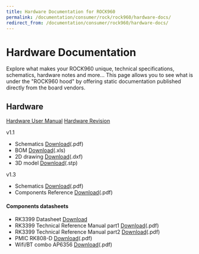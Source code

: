 ```yaml
---
title: Hardware Documentation for ROCK960
permalink: /documentation/consumer/rock/rock960/hardware-docs/
redirect_from: /documentation/consumer/rock960/hardware-docs/
---
```


# Hardware Documentation

Explore what makes your ROCK960 unique, technical specifications, schematics, hardware notes and more... This page allows you to see what is under the "ROCK960 hood" by offering static documentation published directly from the board vendors.

## Hardware

[Hardware User Manual](hardware-user-manual/)
[Hardware Revision](hardware-revision/)

v1.1

- Schematics [Download](https://dl.vamrs.com/products/rock960/docs/hw/rock960_sch_v1.1.pdf)(.pdf)
- BOM [Download](https://dl.vamrs.com/products/rock960/docs/hw/rock960_bom_v1.1.xls)(.xls)
- 2D drawing [Download](https://dl.vamrs.com/products/rock960/docs/hw/rock960_2d_drawing_v1.1.dxf)(.dxf)
- 3D model [Download](https://dl.vamrs.com/products/rock960/docs/hw/rock960_3d_model_v1.0.step.zip)(.stp)

v1.3
- Schematics [Download](https://dl.vamrs.com/products/rock960/docs/hw/rock960_sch_v13_20180612.pdf)(.pdf)
- Components Reference [Download](https://dl.vamrs.com/products/rock960/docs/hw/rock960_sch_v13_20180612.pdf)(.pdf)

#### Components datasheets

- RK3399 Datasheet [Download](https://dl.vamrs.com/products/rock960/docs/hw/datasheets/Rockchip_RK3399_Datasheet_V1.6-20170301.pdf)
- RK3399 Technical Reference Manual part1 [Download](https://dl.vamrs.com/products/rock960/docs/hw/datasheets/Rockchip_RK3399TRM_V1.3_Part1.pdf)(.pdf)
- RK3399 Technical Reference Manual part2 [Download](https://dl.vamrs.com/products/rock960/docs/hw/datasheets/Rockchip_RK3399TRM_V1.3_Part2.pdf)(.pdf)
- PMIC RK808-D [Download](https://dl.vamrs.com/products/rock960/docs/hw/datasheets/RK808%20datasheet%20V1.0.1.pdf)(.pdf)
- Wifi/BT combo AP6356 [Download](https://dl.vamrs.com/products/rock960/docs/hw/datasheets/AP6356S%20datasheet_V1.0_02262015.pdf)(.pdf)
